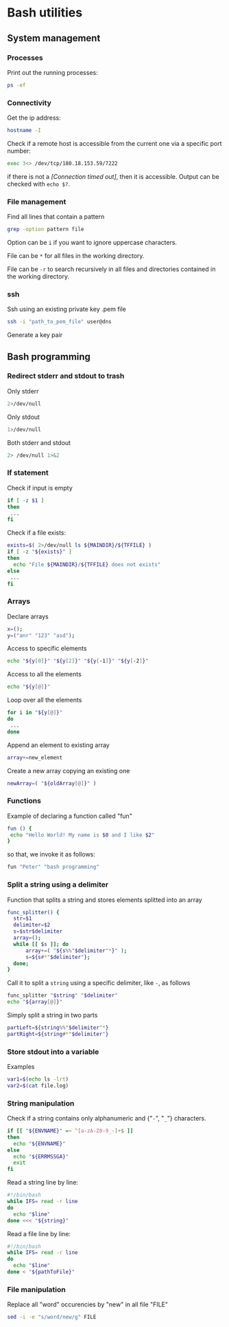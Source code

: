 # Bash utilities

## System management

### Processes

Print out the running processes:

```sh
ps -ef 
```

### Connectivity

Get the ip address:

```sh
hostname -I
```
Check if a remote host is accessible from the current one via a specific port number:
```sh
exec 3<> /dev/tcp/180.18.153.59/7222
```
if there is not a *[Connection timed out]*, then it is accessible. Output can be checked with ```echo $?```.

### File management

Find all lines that contain a pattern 

```sh
grep -option pattern file
```

Option can be ```i``` if you want to ignore uppercase characters.

File can be ```*``` for all files in the working directory.

File can be ```-r``` to search recursively in all files and directories contained in the working directory.

### ssh

Ssh using an existing private key .pem file
```sh
ssh -i "path_to_pem_file" user@dns
```

Generate a key pair

## Bash programming

### Redirect stderr and stdout to trash

Only stderr
```sh
2>/dev/null  
```

Only stdout
```sh
1>/dev/null
```

Both stderr and stdout
```sh
2> /dev/null 1>&2
```

### If statement

Check if input is empty
```sh
if [ -z $1 ]
then
 ...
fi
```

Check if a file exists:
```sh
exists=$( 2>/dev/null ls ${MAINDIR}/${TFFILE} )
if [ -z "${exists}" ]
then
  echo "File ${MAINDIR}/${TFFILE} does not exists"
else
 ...
fi
```



### Arrays

Declare arrays
```sh
x=();
y=("anr" "123" "asd");
```

Access to specific elements
```sh
echo "${y[0]}" "${y[2]}" "${y[-1]}" "${y[-2]}"
```

Access to all the elements
```sh
echo "${y[@]}"
```

Loop over all the elements
```sh 
for i in "${y[@]}"
do
 ...
done
```

Append an element to existing array
```sh
array+=new_element
```

Create a new array copying an existing one
```sh
newArray=( "${oldArray[@]}" )
```
### Functions

Example of declaring a function called "fun"
```sh
fun () {
 echo "Hello World! My name is $0 and I like $2"
}
```
so that, we invoke it as follows:
```sh
fun "Peter" "bash programming"
```

### Split a string using a delimiter

Function that splits a string and stores elements splitted into an array
```sh
func_splitter() {
  str=$1
  delimiter=$2
  s=$str$delimiter
  array=();
  while [[ $s ]]; do
      array+=( "${s%%"$delimiter"*}" );
      s=${s#*"$delimiter"};
  done;  
}
```

Call it to split a ```string``` using a specific delimiter, like ```-```, as follows
```sh
func_splitter "$string" "$delimiter"
echo "${array[@]}"
```

Simply split a string in two parts 
```sh
partLeft=${string%%"$delimiter"*}
partRight=${string#*"$delimiter"}
```

### Store stdout into a variable

Examples
```sh
var1=$(echo ls -lrt)
var2=$(cat file.log)
```

### String manipulation

Check if a string contains only alphanumeric and {"```-```", "```_```"} characters.
```sh
if [[ "${ENVNAME}" =~ ^[a-zA-Z0-9_-]+$ ]]
then
  echo "${ENVNAME}"
else
  echo "${ERRMSSGA}"
  exit
fi
```

Read a string line by line:
```sh
#!/bin/bash
while IFS= read -r line
do
  echo "$line"
done <<< "${string}"
```

Read a file line by line:
```sh
#!/bin/bash
while IFS= read -r line
do
  echo "$line"
done < "${pathToFile}"
```


### File manipulation

Replace all "word" occurencies by "new" in all file "FILE"
```sh
sed -i -e "s/word/new/g" FILE
```
